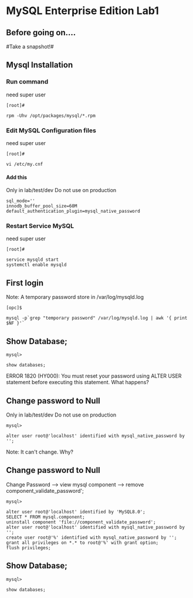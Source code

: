 # MySQL Enterprise Edition Lab1 

## Before going on.... ##
  #Take a snapshot!#
## Mysql Installation ##
### Run command ###
need super user
```
[root]#
```
```
rpm -Uhv /opt/packages/mysql/*.rpm
```
### Edit MySQL Configuration files ###
need super user
```
[root]#
```
```
vi /etc/my.cnf
```
#### Add this ####
Only in lab/test/dev Do not use on production
```
sql_mode=''
innodb_buffer_pool_size=60M
default_authentication_plugin=mysql_native_password
```
### Restart Service MySQL ###
need super user
```
[root]#
```
```
service mysqld start
systemctl enable mysqld
```
## First login
Note: A temporary password store in /var/log/mysqld.log 
```
[opc]$
```
```
mysql -p`grep "temporary password" /var/log/mysqld.log | awk '{ print $NF }'`
```
## Show Database;
```
mysql>
```
```
show databases;
```
ERROR 1820 (HY000): You must reset your password using ALTER USER statement before executing this statement.
What happens?

## Change password to Null
Only in lab/test/dev Do not use on production
```
mysql>
```
```
alter user root@'localhost' identified with mysql_native_password by '';
```
Note: It can't change. Why?  

## Change password to Null
Change Password --> view mysql component --> remove component_validate_password'; 
```
mysql>
```
```
alter user root@'localhost' identified by 'MySQL8.0';
SELECT * FROM mysql.component;
uninstall component 'file://component_validate_password';
alter user root@'localhost' identified with mysql_native_password by '';
create user root@'%' identified with mysql_native_password by ''; grant all privileges on *.* to root@'%' with grant option;
flush privileges;
```
## Show Database;
```
mysql>
```
```
show databases;
```

